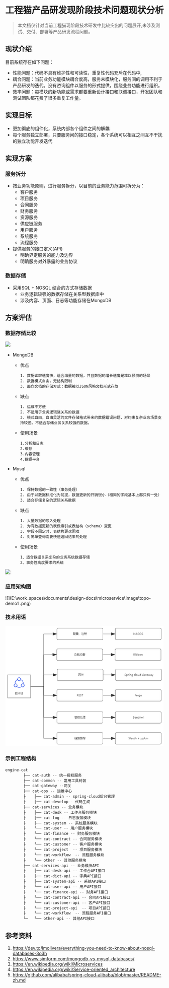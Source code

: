 #  工程猫产品研发现阶段技术问题现状分析

> ​        本文档仅针对当前工程猫现阶段技术研发中比较突出的问题展开,未涉及测试、交付、部署等产品研发流程问题。

##  现状介绍

目前系统存在如下问题：

- 性能问题：代码不具有维护性和可读性，重复性代码充斥在代码中,
- 耦合问题：当前业务功能模块耦合度高，服务未模块化，服务间的调用不利于产品研发的迭代。没有咨询组件以服务的形式提供，围绕业务功能进行组织。
- 效率问题：每模块的新功能或需求都要重新设计接口和联调接口，开发团队和测试团队都花费了很多重复工作量。

## 实现目标

+ 更加彻底的组件化，系统内部各个组件之间的解耦
+ 每个服务独立部署，只要服务间的接口稳定，各个系统可以相互之间互不干扰的独立功能开发迭代

##  实现方案

### 服务拆分

+ 按业务功能原则，进行服务拆分，以目前的业务能力范围可拆分为：
  + 客户服务
  + 项目服务
  + 合同服务
  + 财务服务
  + 资源服务
  + 供应链服务
  + 用户服务
  + 系统服务
  + 流程服务
+ 提供服务的接口定义(API)
  + 明确界定服务的能力及边界
  + 明确服务对外暴露的业务协议

### 数据存储

+ 采用SQL + NOSQL 结合的方式存储数据
  + 业务逻辑较强的数据存储在关系型数据库中
  + 涉及内容、页面、日志等功能存储在MongoDB

## 方案评估

### 数据存储比较

![](https://media.geeksforgeeks.org/wp-content/uploads/mongodb-mysql-feature-comparison-gfg-1.png)

+ MongoDB

  + 优点

    ``` 
    1. 数据读取速度快，适合海量的数据，并且数据的增长速度是难以预测的场景
    2. 数据模式自由，无结构限制
    3. 面向文档的存储方式：数据被以JSON风格文档形式存放
    ```

  + 缺点

    ``` 
    1. 运维不方便
    2. 不适用于业务逻辑强关系的数据
    3. 模式自由，自由灵活的文件存储格式带来的数据错误问题，对约束复杂业务场景支持较差。不适合存储业务关系较强的数据。
    ```

  + 使用场景

    ``` 
    1.分析和日志
    2.缓存
    3.内容管理
    4.数据平台
    ```

+ Mysql

  + 优点

    ```undefined
    1. 保持数据的一致性（事务处理）
    2. 由于以数据标准化为前提，数据更新的开销很小（相同的字段基本上都只有一处）
    3. 适合存储复杂的逻辑关系数据
    ```

  + 缺点

    ```undefined
    1. 大量数据的写入处理
    2. 为有数据更新的表做索引或表结构（schema）变更
    3. 字段不固定时，表结构更改困难
    4. 对简单查询需要快速返回结果的处理
    ```

  + 使用场景

    ``` 
    1、适合数据关系复杂的业务系统数据存储
    2、事务性高度要求的系统 
    ```

![](https://res.cloudinary.com/practicaldev/image/fetch/s--FTXePDOd--/c_limit%2Cf_auto%2Cfl_progressive%2Cq_auto%2Cw_880/https://dzone.com/storage/temp/7327614-mongodb-vs-mysql-1.png)



###  应用架构图

![](E:\work_spaces\documents\design-docs\microservice\image\topo-demo1 .png)

 ### 技术用语

 ![技术栈](../image/技术栈.png)

### 示例工程结构

```java
engine-cat
        ├── cat-auth -- 统一授权服务
        ├── cat-common -- 常用工具封装
        ├── cat-gateway --网关
        ├── cat-ops -- 运维中心
        ├    ├── cat-admin -- spring-cloud后台管理
        ├    ├── cat-develop-- 代码生成
        ├── cat-services -- 业务模块
        ├    ├── cat-desk -- 工作台服务模块 
        ├    ├── cat-log -- 日志服务模块 
        ├    ├── cat-system -- 系统服务模块 
        ├    └── cat-user -- 用户服务模块 
        ├    └── cat-finance -- 财务服务模块 
        ├    └── cat-contract -- 合同服务模块 
        ├    └── cat-customer -- 客户服务模块
   		├    └── cat-project  -- 项目服务模块
    	├    └── cat-workflow  -- 流程服务模块 
        ├    └── other -- 其他服务模块 
        ├── cat-services-api -- 业务模块API
        ├    ├── cat-desk-api -- 工作台API接口 
        ├    ├── cat-dict-api -- 字典API接口 
        ├    ├── cat-system-api -- 系统API接口 
        ├    └── cat-user-api -- 用户API接口 
        ├    └── cat-finance-api -- 财务API接口 
        ├    └── cat-contract-api -- 合同API接口 
        ├    └── cat-customer-api -- 客户API接口
        ├    └── cat-project-api  -- 项目API接口
  		├    └── cat-workflow  -- 流程服务API接口
        └─   └── other-api -- 其他API接口
```



## 参考资料

1.  https://dev.to/lmolivera/everything-you-need-to-know-about-nosql-databases-3o3h 
2.  https://www.simform.com/mongodb-vs-mysql-databases/ 
3.  https://en.wikipedia.org/wiki/Microservices 
4.  https://en.wikipedia.org/wiki/Service-oriented_architecture 
5.  https://github.com/alibaba/spring-cloud-alibaba/blob/master/README-zh.md 






